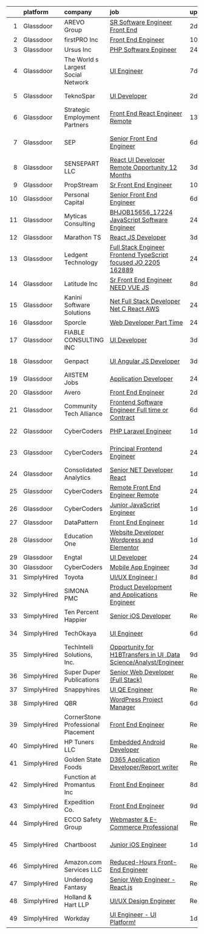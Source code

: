 

|    | platform    | company                            | job                                                                                                                                                                                                                                                                                                                                                                                                                                                                                                                                                                                                                                                                                                                                                                                                                                                                                                                                                                                                                                                                                                                                                                                                                                                                                                                                                                                            | update_time   | location                 |
|---:|:------------|:-----------------------------------|:-----------------------------------------------------------------------------------------------------------------------------------------------------------------------------------------------------------------------------------------------------------------------------------------------------------------------------------------------------------------------------------------------------------------------------------------------------------------------------------------------------------------------------------------------------------------------------------------------------------------------------------------------------------------------------------------------------------------------------------------------------------------------------------------------------------------------------------------------------------------------------------------------------------------------------------------------------------------------------------------------------------------------------------------------------------------------------------------------------------------------------------------------------------------------------------------------------------------------------------------------------------------------------------------------------------------------------------------------------------------------------------------------|:--------------|:-------------------------|
|  1 | Glassdoor   | AREVO Group                        | [SR Software Engineer Front End](https://www.glassdoor.com/partner/jobListing.htm?pos=107&ao=1110586&s=58&guid=00000181044ea2c6850e77ea8b591fd6&src=GD_JOB_AD&t=SR&vt=w&ea=1&cs=1_9d063288&cb=1653634671914&jobListingId=1007889803409&cpc=3DB599BF2F4828F0&jrtk=3-0-1g424t8thmfra801-1g424t8tvkui4800-1d33d14aaf6d6b1a--6NYlbfkN0BCLW45RZuRc772PykXY_iXs7CHdsEvuP3whbuRYvlLzUPBgski3_CRPHCklom68OtsJZIPykr_SuQs_ya8TRfLkPCOwDKJhM2JUHlESndPx6xclV4GbySyfPmUPOdf_9rfCzhdXqkiJ9RsPROkzdJW9eXOpy8e3NtcDWt8DfvF2A33IonTwwpHQnPizq3829A0_GmWHBUcEM9dqhWaUcGMWjhUYNJi9QgqbJpGzQpm6054piN4LFjpaje1ID6AufmQ79c6UNXVTcRkpd3xoc_eV7G1nZtXAtMYQWA0EcnOQcc6twuVcgZbNKNqY8phzFDxghvEXb-HdsfqX7M3WImByFmkBQ5U1xgepzyxLLkHGhZR0cPtY5XX3hFVlTUMmOa5W03eqyF7Reo3uIjHLQC1iJHGY_pu0FMES6v6RtveA50lwVXM0UYX5_wlEBlh-jeTy5xcRspuNUTYbFNAJg_4dXgbvE1tBzPuNJCIs065A3hsnQQBsQ5gS14EOGxw9FXmmnQWZ9j33Q%3D%3D)                                                                                                                                                                                                                                                                                                                                                                                                                                                                                                          | 2d            | Remote                   |
|  2 | Glassdoor   | firstPRO Inc                       | [Front End Engineer](https://www.glassdoor.com/partner/jobListing.htm?pos=120&ao=1110586&s=58&guid=00000181044ea2c6850e77ea8b591fd6&src=GD_JOB_AD&t=SR&vt=w&ea=1&cs=1_d26bf5c2&cb=1653634671916&jobListingId=1007867061618&cpc=8795CF9063CD573D&jrtk=3-0-1g424t8thmfra801-1g424t8tvkui4800-77156786e0122ec9--6NYlbfkN0CUiNPx3JJMftrniD84mdXKaxJ3iSjJgJAqzFniN-7X5qfIIbgtbL2t4OMTou7BWJf2MwlHYal03SC4aIDAvpsh-ck1CmW9zciRNcrpHQYa7z9u1OcfrTcuahYK-joZLokKs4VNcLv_k4AoW3cYfjRpWpy8zS7dRdEGPmkw1UTSb-MpuD8VGsvqWCm5oZhjbgthKr-PlhVTQqBjw7mfhDU1ZFzSWsQkJA-pC1QNKOAEJuNQZp1D6t_9Lw1kBAIAN_ajnjvRhIvjk4ykPd9-lBP-2N6ev7jHxyG45OsH4YyiFnqx0sNipEWovVbUZ7zIPtf6dZs8adDHEoTP_Y_EehMrcWC-fjj1cQJ1A4vrIqAYp5TE3n1egqA8niTXzMjY3lmbJRJZHVcTS_1fhk8TLhGEva8S4-42_IsOOvVrCxcZ2cJVuAe3PYmwrTT3ruqG9QwPkxSTDAgNF1AIbkW3YlQmrxQyalhQ982e99CXy3iowRiJHyGoogvHOuGjwG1pAtA%3D)                                                                                                                                                                                                                                                                                                                                                                                                                                                                                                                                    | 10d           | Remote                   |
|  3 | Glassdoor   | Ursus  Inc                         | [PHP Software Engineer](https://www.glassdoor.com/partner/jobListing.htm?pos=112&ao=1110586&s=58&guid=00000181044ea2c6850e77ea8b591fd6&src=GD_JOB_AD&t=SR&vt=w&ea=1&cs=1_9ebc68ff&cb=1653634671915&jobListingId=1007896308248&cpc=1160948BCBA38B5B&jrtk=3-0-1g424t8thmfra801-1g424t8tvkui4800-cc4bdbb3e94d3f31--6NYlbfkN0CT8vBT9H5mqECx2dfLV_FONLPDKpIRssxVwtj05Tmm4rA5I0VNOPdM1oYsK66ov5qrsCpWsJGjRYLzguvYFXV0GMTWCDvTLOnf2Msjl00vp9ONVjyKdAZRZ89FBAcm7-pfUmWmF1KotxXTyc-s0cYeB28gE1dUlVcpZ3X_TB1RIv_vW7_LI-_a-8TiVX9jnFwlKRDSR1horADD4WhtNutE9b9PR8ou-eryXwwmpF-EE_8CZMPl7ty2auJGhqL4H_tB5sW0W9EyiMWz9OzLGungtO80ifPxHNexLq591FMlde9bmtQBhDoTcGXGQg6A_0P_SRgSm8EaeA76ct4ceLg0QjfRMZMSuT_Yv64DWOCUwSKyow95ai9YpYeDxrjpIoavtrRKqtN9rKmdFbMs3V3OsZEEgn7HNlCAMhk1Y3mVqJL4ap4dnqdbeWM9QlxIoqCdF5c9YYkHE7-wp-e-AHIUAUFYBZLcPC4tGVIIbg8f1x2vX0tVHeY_Ats3BeqbQn6Jm5JHsLc2iC4NYc_jKAeoBqDD8jPAP5q0u52XPEdstCTz_pV0uOqWEK9yIZI4MKN5QjwCXEBQ4RhOsmYGaZrTebSADObfQlNn4xc8jYEwly0gAdE56NXvpfUefehAdlNP5FoDqF6TiVyIGleHAyuNDjGKZawN-U75ZuUdZIb9ENLNeSfljqA3NR7rfqQiUPWjlDArwWpWy-Fb1EjxiCsZQKuTqCWugDKaVzh-5D4dRjXhG57RzK5Z5LacThkBgRTpV3rvM2Nh1lB5-1SSL-IcT25TuaqloumL8XaD9Tu2L8iOFFN3A5ItR1uIJOXKWwvbaNCjeYMUKvzRXwe058icrkGO6nAXa2sQft1zGJY6tZN5ETLLkBx0bB8bbSwx1NT7iebTQVCBVmYQPfnuayQ81cPw1_h507tfn1KqlFCWPAIEiT5BCRkJ3hvCHnxK3OS0RWsjUoyGzTe3lYeY0aSYC_LOEoFklnReCql-SFyKWWpIHSAUeTVi2fSXyg8W1Sc%3D) | 24h           | Seattle, WA              |
|  4 | Glassdoor   | The World s Largest Social Network | [UI Engineer](https://www.glassdoor.com/partner/jobListing.htm?pos=121&ao=1110586&s=58&guid=00000181044ea2c6850e77ea8b591fd6&src=GD_JOB_AD&t=SR&vt=w&ea=1&cs=1_4cf9a31f&cb=1653634671916&jobListingId=1007878120617&cpc=AC285F3A3ECA6BB0&jrtk=3-0-1g424t8thmfra801-1g424t8tvkui4800-fa867e1279c29214--6NYlbfkN0DSgjPPcnEdvoK3uuxfISLALE6pB1FR7YSHOr_tSg5_QGIhoz_2VqUepdcKLBLI_zTOJK91ssvwOYxVdesy09EthNCApiaBz9s7WhY63LMbWTYY1LWzdYExleQIi67THxPAb4zS4vX2HaaaUMFYy2Jm5braMYiEpD4R9PXbEzfdHEyHLjPL-EuqUcSGFifTFIxE1td35siZt_4QTxHJWRrXB3ZSfX-R2TCbnxz2oc6Lifj3-08AOzxsPVMdvrLeZcjzluWuY7NxSyvKC15zwQfdR66x_ZNQtOg-o1h-8s1x9lAsoY-dMGNKkJMyduu4A3UTVAjA2Dg4BMc7eqjs4CjfRQkUZxYquOhDg3eX6orEnkAFNhQDwVXiyDbKtRwL0VjQ79toVRvPWiLreJhb70_IIPZabTE8iiuDDxkz0fEoJz7wAJlH5jDxw8rMm_qYfon1F_XYL72BmfxaOtBvaBRt_YbyVjAmBlU3OBpyrhHUrip9Nkdi0yrywVAqRsEGME03bhkFxvLgiEqMKd9vtE47haUxuqZH7TPyKb-1S2JwDp6HOI97Ny3Yr8SNJIkyV3pnCn9ap6OwAA%3D%3D)                                                                                                                                                                                                                                                                                                                                                                                                                                                             | 7d            | Redmond, WA              |
|  5 | Glassdoor   | TeknoSpar                          | [UI Developer](https://www.glassdoor.com/partner/jobListing.htm?pos=128&ao=1136043&s=58&guid=00000181044ea2c6850e77ea8b591fd6&src=GD_JOB_AD&t=SR&vt=w&ea=1&cs=1_517ce275&cb=1653634671917&jobListingId=1007889172618&jrtk=3-0-1g424t8thmfra801-1g424t8tvkui4800-51b964bf5094472f-)                                                                                                                                                                                                                                                                                                                                                                                                                                                                                                                                                                                                                                                                                                                                                                                                                                                                                                                                                                                                                                                                                                             | 2d            | New York, NY             |
|  6 | Glassdoor   | Strategic Employment Partners      | [Front End React Engineer  Remote ](https://www.glassdoor.com/partner/jobListing.htm?pos=116&ao=1110586&s=58&guid=00000181044ea2c6850e77ea8b591fd6&src=GD_JOB_AD&t=SR&vt=w&ea=1&cs=1_8c4ac6ea&cb=1653634671915&jobListingId=1007861334616&cpc=82B3195DA92CAF92&jrtk=3-0-1g424t8thmfra801-1g424t8tvkui4800-891b062ba8ab788c--6NYlbfkN0AKWvSE4sqLrvmChH3oy7SyLhGz62xmrQXLRHvtrs5R_V_scvcCkW0rvPwzkXppVs--LjUgXDSZIBcnCpX2Sh2BSe6azk0c156ve8-xpwtsdyLVn43Gir3PWyCZSEZmRh7WK13L6X68hZBwvEQj1Nf_vKGchvi21sAVYRFw16HqR6V3JPfVpYDvkd_oP0k64dNnUv1H4Vcbx2sm4E6d_rCho_xaTRUEgp4S2_zlSH-jl1yXcHC_JpbM5SefjzC6C6B_MNvWALlB-Eei01y756nybdGJvbo6iAASn23XRj-Ijq15ZfyXYUiuKFopbMERcfQugE7oRJKSL2jMSCRPi0s75SmFMLl_UkkNmqLN7sgTccICZsEWzU4MVGsyNNyo_gvDOMNwbq3Ny82ierYHhnXXOESgHNaInGhAmj2wytQa27v6v9MK8qRLSPSrewB8j51JTff2AHw9EU3Mc47eDUgCQGslIE0EyAC6pnmpvCWFbbZD9qakFjJQO-Vv7a90FKQlzKYMBC0_XQ%3D%3D)                                                                                                                                                                                                                                                                                                                                                                                                                                                                                                       | 13d           | Remote                   |
|  7 | Glassdoor   | SEP                                | [Senior Front End Engineer](https://www.glassdoor.com/partner/jobListing.htm?pos=118&ao=1110586&s=58&guid=00000181044ea2c6850e77ea8b591fd6&src=GD_JOB_AD&t=SR&vt=w&ea=1&cs=1_b9879805&cb=1653634671916&jobListingId=1007879863316&cpc=7F6F94E2229B3AB5&jrtk=3-0-1g424t8thmfra801-1g424t8tvkui4800-18b68ab9d03bcbb1--6NYlbfkN0CYdUR25pPwOiGGhi3syZ5VW7zrvIJw29UE7PRsQuO5Im50PmeHz63f3HvmioKcUPkHDrqeM5xRs7t6z09ZHL9pCGCraMaEgZjKHXZV--eiKc3BVsnn1nJcpIK6oNPte58hsbc4ySVlyZ-YfIi2ll-l8oHFdiYhBF7YQ05XeB6Bg4ZaCIJnXxYd_GEvTu5631CfsF4RhXdIUcOPFKXoGWg7AoizhfKQ7CT3yRrpJql7wUf-VPdAuqGYacD4-EjqQtnYZmFpMPQqeYgpYnY9E2aL9E29q32gsMnlV49uoroWvqnDjlvFZgLNWdwroLENIpe_qa9O8ErDtwc2dOCL-cIZ019kWGiK7n-qec6PAonQkgPILqQMnS7oMA47WLJuNfguXxQS5LgQ_TQDNyNNZy1vrx35IkpUDf-brVw-Iwxk_Q_nO0JFC7zZdXzKtpneDiPXIyHSR9KgP_cWg-XiQFi-MiZUu3RFYNwU7dE3jvQnSyadHNOd6ZkATfxJ6RdJj_DhKxtYSlvt2g%3D%3D)                                                                                                                                                                                                                                                                                                                                                                                                                                                                                                               | 6d            | San Francisco, CA        |
|  8 | Glassdoor   | SENSEPART LLC                      | [React UI Developer   Remote Opportunity   12  Months](https://www.glassdoor.com/partner/jobListing.htm?pos=129&ao=1136043&s=58&guid=00000181044ea2c6850e77ea8b591fd6&src=GD_JOB_AD&t=SR&vt=w&ea=1&cs=1_a2d7d0ca&cb=1653634671917&jobListingId=1007885369787&jrtk=3-0-1g424t8thmfra801-1g424t8tvkui4800-487bf22ac2bf334d-)                                                                                                                                                                                                                                                                                                                                                                                                                                                                                                                                                                                                                                                                                                                                                                                                                                                                                                                                                                                                                                                                     | 3d            | Remote                   |
|  9 | Glassdoor   | PropStream                         | [Sr  Front End Engineer](https://www.glassdoor.com/partner/jobListing.htm?pos=103&ao=1110586&s=58&guid=00000181044ea2c6850e77ea8b591fd6&src=GD_JOB_AD&t=SR&vt=w&ea=1&cs=1_7a35b5db&cb=1653634671913&jobListingId=1007867480622&cpc=4B4B39186BDA197B&jrtk=3-0-1g424t8thmfra801-1g424t8tvkui4800-5339599483b23db7--6NYlbfkN0DWgnC9JKfKHvlQRs192DqNL6KhvzZO8WOHwHTIWvlOI4IAZy6oSojKIFtrb0GAoxUHDJghjenyAuByT4aFiL40JAnEIADptaiV__B61I4UInepQoUsO18Y3KtHyZVSZvIRcek0LPTsFyqDOoPW19oOIN7mVtGriqmqhQRBApjmOVS7u2w4XWpgejVJFPvGwWirCG8b8IVxzMC2WMvG4NQQKfG1jE-E42ZUa98XprrE5hV6M3JVNUFKsVoer3TuRt4GK9pxpSqbu4uysAgiFANDNNDifjXHiPvQhBeQsXssxxu3OLO6mDOIBtS7T2ACeXC968e7QSZUJepuqgEa3UD1HgJORp1PCS_4zyLp3ZR8dHcIeEPpsbHOcj8kq0wpiQcKhTNXm3lowBTWZJS7GBG9OdOuRykAPtagV9K205LNsSQzBcJIEBxI77INauXm85w9pDdywrb7vIyodDkGIJQ6txrQqKNaQLqMyF4YJkMeyvTlr3Kg722iYvM18C3XVFKiyp-O0GVzRw%3D%3D)                                                                                                                                                                                                                                                                                                                                                                                                                                                                                                                  | 10d           | Remote                   |
| 10 | Glassdoor   | Personal Capital                   | [Senior Front End Engineer](https://www.glassdoor.com/partner/jobListing.htm?pos=102&ao=1110586&s=58&guid=00000181044ea2c6850e77ea8b591fd6&src=GD_JOB_AD&t=SR&vt=w&cs=1_27120775&cb=1653634671913&jobListingId=1007880139650&cpc=8CDBB1EC89CF7160&jrtk=3-0-1g424t8thmfra801-1g424t8tvkui4800-96e55e8eca363520--6NYlbfkN0B1llrkH_lU3y1ppSBuoMiW5yORj7XDotYA-9_EnFIG3vpobTw9KsOKLLBfc8uQDUEyYZyqsHrVhnVMzV_wub7WEOT4ZBoaQHLHhHyhPHDXVyfhDic6ci4vAuWOBX9U1Ovj80TDXTkBB2igiUckX5ilBAPqG6Uhl6e1drUDGovzN6pIBgZKkusaB32wuyRldJ3iIZ4mlJ3T52cHKchZm8FhbSza3BY498Y8Rk3Arxmrs_nPU3PrYSKQRp2_u_5vPjJaDcOvlJz_5DJMa8COyMqe1fU1zOde-CF56A1BVs_wHu-Ec4V-KujTXi3NlsLk__-thN6adobWLrzKucjDc0eL9t7GwpFCojtgoUrndVO0yhJG9EaTzDNCKLWvuyAeRcvBS7wCVP50iT5Eehqw5W1igoNm9nLVIXQY-IJSeCxPXyD13tS0RxC8iEkDTjTGuCGoIus2fadcOy-7d1B0D9zhO6IwL9YPXvcPo9sl_1UKdKKXvicPg4g9ZdZ2yl4xaz8eDK1-lEt6aZ4HEC3OsE9ISqaidW0hZd7r9moYInlv0xmN9v9Bupo616ZFnc81xd3ei2qJMXqqx_yT-sVnTTko)                                                                                                                                                                                                                                                                                                                                                                                                                                                | 6d            | Remote                   |
| 11 | Glassdoor   | Myticas Consulting                 | [BHJOB15656_17224   JavaScript Software Engineer](https://www.glassdoor.com/partner/jobListing.htm?pos=126&ao=1136043&s=58&guid=00000181044ea2c6850e77ea8b591fd6&src=GD_JOB_AD&t=SR&vt=w&cs=1_14fa076b&cb=1653634671917&jobListingId=1007896832395&jrtk=3-0-1g424t8thmfra801-1g424t8tvkui4800-e0251b31456001f8-)                                                                                                                                                                                                                                                                                                                                                                                                                                                                                                                                                                                                                                                                                                                                                                                                                                                                                                                                                                                                                                                                               | 24h           | Remote                   |
| 12 | Glassdoor   | Marathon TS                        | [React JS Developer](https://www.glassdoor.com/partner/jobListing.htm?pos=110&ao=1110586&s=58&guid=00000181044ea2c6850e77ea8b591fd6&src=GD_JOB_AD&t=SR&vt=w&ea=1&cs=1_e41974ac&cb=1653634671914&jobListingId=1007886399720&cpc=654405A9B1E0A9F5&jrtk=3-0-1g424t8thmfra801-1g424t8tvkui4800-f7ba3796b35679ae--6NYlbfkN0A4UUNt9VYpaaNQSy3eQpfcSg3FTgPLepfgxbbRUZJ-ZZceQfEIl5C5uJI4tfIA9beanGw8f7EJRF2ShWvsA3khLrMGX63LIAFmOpuOs8uWGWT8ZzCEbT0yYK_MCBY1DRC2wvhsjq6rXg2OsM4B78HS_xDgNpTj_CnB05yKzMK22RRpqERFvRncN-Qj5kM6PBLSbI-ftgsgekXiFJvPd9-utkr3vXqpcLPbLy-CcQ7sIoZlTpYnjlYmxv12g2Vg-orf6nm9zQryjIkrRehtaAdSYSGMkLKEmSF_tKoyc1MyWHuZjvVBVPnP34QYnYrChzTdbZKTUPKkxYTDMBIbe-2Cio3gY5mBZc9D09MgQ_MDkjDGuVI1yd_kprmZH6IYPM0PZdo0J9b0j0mvMXz1ekcV8ytLSBmIKK7mBC9A9hU33PL_qXlyXTz-6ADnQaCMho2AgAlhBt-yIvtLqiU1SZrSOh7KeE_UE89JRl1XsDnE--YOwK8tRkcRQ5dTYozuDeo%3D)                                                                                                                                                                                                                                                                                                                                                                                                                                                                                                                                    | 3d            | Remote                   |
| 13 | Glassdoor   | Ledgent Technology                 | [Full Stack Engineer  Frontend TypeScript focused   JO 2205 162889 ](https://www.glassdoor.com/partner/jobListing.htm?pos=119&ao=1110586&s=58&guid=00000181044ea2c6850e77ea8b591fd6&src=GD_JOB_AD&t=SR&vt=w&ea=1&cs=1_d899139f&cb=1653634671916&jobListingId=1007896019402&cpc=0C139D4CAD5A6DB2&jrtk=3-0-1g424t8thmfra801-1g424t8tvkui4800-0094c492417deb93--6NYlbfkN0BhfrGGbcblirJ0_oD-V1jJ9SBvie1turFDKTAe6KCgNxcglQf_GDNs19Mxti6n_SomZBeVtJLAEyB-LXZLMRP-gruAUIwUdkPDU_9rSi1DZjgkrp4fVR2uFb_h6dHEwpuGP8p1TyvVAzfUG-2L5cPLVoqCJx7VsvOFmqDODnaKz-hCEU6Kw0RTEv6RKe2TbeYKRAZzz4xPHcsW7FqYLZgFnY3loDdJGQ2q23YC2NiFY0_-U5utohGIzi3-oNA9YZOvKc4iS_sw2uQN0TvHpkrGIhycbA71NRy1byg0lbO1B-vj1jAzKpfopf_WrARzll0ZYhBOJKUIxZIIhY7IS-8y88iEcLc9uGYWhq1I0BLBz0_87difAfpB2_m7O0lP0wuW7snqdSCr7ckinNqKbm1T8fVnjSHR3iCahzjFg_2SaQ89pX9bbaf_RZ9joGkx_jLM5UlrbuWT8xNP05hr-SkBpwAlUdWIqAJnyy8b8n6lq0qJ-18iSppD1cXfI-pt9X7w1FWDxs581LdKN9HF0EaAjibK7mEcO32oeMPv-UCJdNzr5pmLQDg4dVX0qham0vfIut9hwfU8ICZXXiwKq0EwJbOIcpSuWCmx-BKj-RXHkpu4-ovmyz6SQmkgH2ipzUuSxU42GhttDUb4ne9lzy9ayBiWYdCr5UzktYI6-uP38Cl_fKC3FyUDxO1reK8_8cI%3D)                                                                                                                                                                                                                                                                                    | 24h           | Irvine, CA               |
| 14 | Glassdoor   | Latitude  Inc                      | [Sr  Front End Engineer  NEED VUE JS ](https://www.glassdoor.com/partner/jobListing.htm?pos=125&ao=1110586&s=58&guid=00000181044ea2c6850e77ea8b591fd6&src=GD_JOB_AD&t=SR&vt=w&ea=1&cs=1_244012d6&cb=1653634671917&jobListingId=1007872688053&cpc=3BA4CE39D5B5DEF5&jrtk=3-0-1g424t8thmfra801-1g424t8tvkui4800-9799c4b4e3917fa5--6NYlbfkN0DHl9MnwPpq1bbpPHgKt1JoxxtgUYxcPgpGa7590zZ_bSO6C83MMtUscRZ8bkrEfXucBya5-Hnxo5GtmhcCtg9_XZhD6hEx5RZ7ggAW9AbmiSUksrSCwwLPW3rWckllvhu0a7eQf5xgJq3XYGH6luk119HTtGRk5dB6om3nYI-gzK-dR6xyyxxJKQWfzI2tkpFk74jjxMPB9uhl1ZdDxnzD2MFZhxZhAt4awbOZDa4bgBJpiWy08k--EVmd7XMoTyYqoa3tUDH2WT47IzdXmSLn_jif4RshdfOrWw3lZB1aTe5_Mc29pXYJwGvYcieVHAuhuyt8tsKgLt_yj1BXfJo7Q8vxIsRnCzBXG9_vmx9bbcXW4BxBwFbKD1dnYDSF2Z213kIsEKKMf8a4dQPdZ9w-CFIq25oqqbQ_QEsFJFmPAqmEtvYhklSSkZu1IG-LNPRFYhcJ1N3j1X2VwU10HhWV6IMhew9OxJpbpVQSb5CvnTrZivbetfJt5_pVgT1N_abua7QfEPFU0TXOeCcoixfq)                                                                                                                                                                                                                                                                                                                                                                                                                                                                                                | 8d            | Remote                   |
| 15 | Glassdoor   | Kanini Software Solutions          | [ Net Full Stack Developer   Net  C   React  AWS ](https://www.glassdoor.com/partner/jobListing.htm?pos=105&ao=1110586&s=58&guid=00000181044ea2c6850e77ea8b591fd6&src=GD_JOB_AD&t=SR&vt=w&ea=1&cs=1_368d32bd&cb=1653634671914&jobListingId=1007895507060&cpc=334ABAF5D42DC775&jrtk=3-0-1g424t8thmfra801-1g424t8tvkui4800-1fb3222ded2fa7d3--6NYlbfkN0COpdIKQqSGdXJbne1jxdB1qoPCfRvVCUtLKvRmqxw5GVFJjJOQdRFrrMYSHz-KhGnImlRPwXB2Bq7QuvOIpiKZEHksIHLswYg7OBmP_yIe5ifwG76W7O8qpgeyPgAg6UydCp9bnTQJi9bA5XU1_PHFxD2naQLk99Uua0_K8Gwh0zHZ-ANgJgah25K9jxB-fLbYLmFJAw89KhNwE-RmUI3wyNWILCAFKSEc3EUfsBVMXruisq3Fr-WGnAQxaIX1JA1hZlALCBkoUSYT4ya_u6YRoAhikmL3r-uakJIzwNi3Dde6qjIuomK-hbq2BwVx2pfC9cd9b5NdrtHPWCTA3jV6B9cHzSIFrrKkUbhI3YWoD3rwh4CuonDr48FSuZyzRBcEUGBdbsMkAErDo_uLco88X9RhcMuGkheVAReDaD4_COYQtWCpzod5eqapLl39GWE6DnR-I6JvuG2J1bLmVDDmxUzuVNPb6AO3-Au0LLhNYRoE4behxv3hY8ZwboF0buc%3D)                                                                                                                                                                                                                                                                                                                                                                                                                                                                                                      | 24h           | Remote                   |
| 16 | Glassdoor   | Sporcle                            | [Web Developer  Part Time ](https://www.glassdoor.com/partner/jobListing.htm?pos=101&ao=1110586&s=58&guid=00000181044ea2c6850e77ea8b591fd6&src=GD_JOB_AD&t=SR&vt=w&cs=1_ccdb06c0&cb=1653634671912&jobListingId=1007894908986&cpc=5C70DC7FEE0D01B1&jrtk=3-0-1g424t8thmfra801-1g424t8tvkui4800-7d6c56df71787ecb--6NYlbfkN0AkIsmbQ4zb_F1nAAZDdXuVYzIOBBh4KEGXaZNFwMAQpMmR463QQSR_bVUJQPj8M8S8K77V34PqxJQoIQvlY2CavS6lUkrs8ljCL1IaQmR7D8r5GOURx4CduMNTsSrfGhd75NPTEqXVtF51FuEwnVVXvs61vLjv2R_Cg_IleSXRsDtqEDx1TKiiJkndGP_48WQWVSrCHWbbbfm6DJwTk2Ct6X9AXT5Dkz_eX6wS2rKyO0cVVAeSY4Wpq_j9BH-3Pxx_mORpVzXQwl35nJzG81A37HGd7JJlq9a3vNl6Jg8Hx4F-Dgtu0s0Or6KMeoRJ3y2U6D6NJmtLG8rOck_oZ9X4Op5Bc-QMW1ON-gKtIXyBTUVpq_BVF7764WPxrYdSR7P0rejWoUESHinwLzFH8RAAyYxe2VhNuwY2DoB502j71G2PXm_Z3IkAIOtpea2NLK-gLgosai7Coc6eEtzyhPu01x-Ahk-m8J1kM1_tCtU7qxGT5TNRr2uWOjCVlh3OOYk%3D)                                                                                                                                                                                                                                                                                                                                                                                                                                                                                                                                  | 24h           | Remote                   |
| 17 | Glassdoor   | FIABLE CONSULTING INC              | [UI Developer](https://www.glassdoor.com/partner/jobListing.htm?pos=106&ao=1110586&s=58&guid=00000181044ea2c6850e77ea8b591fd6&src=GD_JOB_AD&t=SR&vt=w&ea=1&cs=1_926a3442&cb=1653634671914&jobListingId=1007885652412&cpc=6A22310A23505C64&jrtk=3-0-1g424t8thmfra801-1g424t8tvkui4800-6a9985120e1b0dbc--6NYlbfkN0AeInWcOUWDcl_aA2lKI1PmacPWUmX_UIVSK_eu38n_MljfAO3qlbHLMLBK-cK-8cqQGJJYanMY8Cex-0erqEvPagH2leYE_QYpX7pETmDJu9BaoaeQQZkUKafLpm2Hyq_qJNssVYCyQ4ZBC1VymfacAlZcf1-Bn1mMIlObSBzQf27A9QdB5qFb2D3kFLqQs2A4YclR78qRZ9qS1bot9V9tVIyQiSLq0K3zDrzJOkOPcoxQYhsGFQU0bu2aYaU5zjkzMsX60mEWAf5yICU-zLGSk2G7yAwjiuSRfkTHH8EPKgMOaaXnLA8A1dWgv9QOPvyQo6Wy-cpkMJS77VZm93IqSLfFe2Ty1WJ3IaUGH52IgYqwGbyk3tqpQgBn2zdi5WqnPv2-hLcJkUr6zPaXdxWNuSeHYFTMAMFKGcv_IGqzYIwn-CR15osiLQTMS34dBjES9k3H8eL0CZjUN6zVRxGxDxsn7qyfdqKuKPemmcIRRhU20FXNAgzXc4HQ9pmx9xPdAUOKqllGTw%3D%3D)                                                                                                                                                                                                                                                                                                                                                                                                                                                                                                                            | 3d            | Chicago, IL              |
| 18 | Glassdoor   | Genpact                            | [UI  Angular JS Developer](https://www.glassdoor.com/partner/jobListing.htm?pos=104&ao=1110586&s=58&guid=00000181044ea2c6850e77ea8b591fd6&src=GD_JOB_AD&t=SR&vt=w&ea=1&cs=1_0c97f5b0&cb=1653634671913&jobListingId=1007886379350&cpc=FD1C1DA32C38CFA7&jrtk=3-0-1g424t8thmfra801-1g424t8tvkui4800-87096c6ae886eadc--6NYlbfkN0DaJtr4oGHmmHzyu6tv3H66f-JEres8CRY456IlKwHT4pJ-OX39KHuYqa8Q8GbUa3WexvsqXDzhdhZWBpf65Vt-geOxJGWrFEAIK44p4jULbEBWRSLs-o4AlLLGziMMZDYzY9YUEy_zygjS2iyg6kiDtAE0Qa8mTCO5-cBR2mMAbtqTg_iJGvViagR8ipgnrePU_4Kw66YT6W-T596hmsKxkUpzFAcIXNl1hlQuaxSROyLe7KB-OqgWEokzBUcDYmSyPjnoYIkS_HD1FiTg6GTQS8KRJqa4E7ib3KTc3e30xoX0VMVln-fyRbBBY4RQFp9PyoOFDhewMRo-NE2CidHEnWw_K1_7h8_GQVopRAQXoBys26qlF-F9qDnTAvheDGXW6F_b4FoCWHi6qazEUQJzOf0uhiQKuHzpDPL2FcP-i0q6_nFmaYmyEGfkewhx2Ft_AR0PIqtLgc29uVDppb_RcOcwhi5xwhonhg1RXwwCZVsCcgP4OnTsGQKIFvFQygrHRZxouW20jg%3D%3D)                                                                                                                                                                                                                                                                                                                                                                                                                                                                                                                | 3d            | New York, NY             |
| 19 | Glassdoor   | AllSTEM   Jobs                     | [Application Developer](https://www.glassdoor.com/partner/jobListing.htm?pos=113&ao=1110586&s=58&guid=00000181044ea2c6850e77ea8b591fd6&src=GD_JOB_AD&t=SR&vt=w&ea=1&cs=1_f28bdbf5&cb=1653634671915&jobListingId=1007895450680&cpc=76BDADE3D6D9A820&jrtk=3-0-1g424t8thmfra801-1g424t8tvkui4800-0e3dfcd4a20f644e--6NYlbfkN0AiZrMnqxUjvkrH1BfCsd59OntStyTxBw0I9DVEtrwMU61vvHjWWkRmik1MFfhlyZWtt-fKvyH-XNt68eQqHGKm0G19zUTw_k53pqLBHDRBNNaWnu9cSvuQYrlVfTvUwvD8AJZxOvJBsoVfXbgubf3PbwwF_eqR77PewdSs9ut0VAUpTqmiIIuDwJDo0Dx84kF1a-AAzf9kyJzceVW88WOyoo40UmBPFXK6fC5YILxYG8pOsGUMk__2NyHpkezRP_QwKgAl5bRM7t5BSeozQLTimX6qisiuHdVCFvLgqC_CwxjFltjjgQHmpuKOquOGssGhCHbYRreGYixRoZtLISENF0NfjzYuvRaIuW3S_iv68Z4rqEN5INozHrCEEsgMC-9Mzkx-lppL-M4m1cDsW0qAHi3uVEu9hzRVclrx-BHrQt9jHNF7F0AUdztvOTIvTBoNITirlGFqxJTTZJ33plZaQMBPk8V8CYMZtA2nFAB_TTQrP9g-adjoCc3e6SlpigBj_AWjg7RvZg%3D%3D)                                                                                                                                                                                                                                                                                                                                                                                                                                                                                                                   | 24h           | Remote                   |
| 20 | Glassdoor   | Avero                              | [Front End Engineer](https://www.glassdoor.com/partner/jobListing.htm?pos=108&ao=1110586&s=58&guid=00000181044ea2c6850e77ea8b591fd6&src=GD_JOB_AD&t=SR&vt=w&ea=1&cs=1_d396b15c&cb=1653634671914&jobListingId=1007889206427&cpc=C4A69CCDBB3B9599&jrtk=3-0-1g424t8thmfra801-1g424t8tvkui4800-4191c9525df1b341--6NYlbfkN0AA9chliNx5rWKKbiIv082fEm27pTRfVI6fXGU9QTVHsN3ALj3C8fadenqNp5BGkG9TDOdusQsVgW5FS1WaE0B9uhIRoAV7PIaGWyp2MR-oeiXIaiInV5V3EYJZiXV58rSlprSgflrl2uoGUIl4dnKugLoACecWXvC5-a1KTmzPlLL0NzKvnIcMTsusbuE5wY6o_XS-pbpwBZfOGPxZDn6PZp47Lxf8rvgPOY4jW1RBj4-iivoI2reiGNLHTGr7-GNWpEK2OzUpS9RY20LsqYxCTLF2HU3UKOt54tY27ANIT0pENkvkXmIGx4_6ZKg15h4GCvrlzfnLoQx3VLmkGz8cHizTF-dWsqRDTPq-Av7KEbAh46qJFlVWzYf0pRorLuE1TrfRQ8KdfhY4nlCYBJMtw1zmiP812Cu-HDRHIWWCR5UwZIESlr9F5RMk_eq5hImbvhiIFe4EXEQqjmbcv2rUTsRe7_KVYxVYbd33Z6MyjhXcAvZV1RhaEkyB4gWRYC0%3D)                                                                                                                                                                                                                                                                                                                                                                                                                                                                                                                                    | 2d            | Remote                   |
| 21 | Glassdoor   | Community Tech Alliance            | [Frontend Software Engineer  Full time or Contract ](https://www.glassdoor.com/partner/jobListing.htm?pos=130&ao=1136043&s=58&guid=00000181044ea2c6850e77ea8b591fd6&src=GD_JOB_AD&t=SR&vt=w&cs=1_caef7a84&cb=1653634671917&jobListingId=1007879802686&jrtk=3-0-1g424t8thmfra801-1g424t8tvkui4800-36bb693e4e2aa61e-)                                                                                                                                                                                                                                                                                                                                                                                                                                                                                                                                                                                                                                                                                                                                                                                                                                                                                                                                                                                                                                                                            | 6d            | Remote                   |
| 22 | Glassdoor   | CyberCoders                        | [PHP Laravel Engineer](https://www.glassdoor.com/partner/jobListing.htm?pos=124&ao=1110586&s=58&guid=00000181044ea2c6850e77ea8b591fd6&src=GD_JOB_AD&t=SR&vt=w&ea=1&cs=1_d752b4b4&cb=1653634671917&jobListingId=1007893277365&cpc=F4EED0218A761C36&jrtk=3-0-1g424t8thmfra801-1g424t8tvkui4800-53a4a7258fbc9b72--6NYlbfkN0CpFJQzrgRR8WqXWK1qKKEqALWJw739KlKqr2H-MSI4eoBlI4EFrmor2FYZMP3muM0vXWWUvLFvKnpM6FlQMiU2MmYnZJBzuex5ZGiDQeTgsnMoOP2TTuWsupCbCnRH8Qe_9uOmX-P52vw9-wlyRSgb0hOdwm7cqLdBwj-pBeF4nw5LNlzA1kXS-dew-1dVNRe7moEmgCcgN8aADwZ6C5VtHlSiRZ7zuc2j65BQnAheRlmKtmq3_61lSnplWymv-LmPxSgzkNVlBWw6YPe4YPl067rAH_QNXqXAjAbv4pUANceWs_832BU1NDnutDv6s-YV_OUDGcc2W2ITHJoNq8kHPZi_bjt3z17GkvneFtsRndYrq87C-uK_LAPQlT9UFpki3ZrWDiBQl3zWIvFnjA4eXQdWAgiR7_2DSWY9xPqxpK3CP4brkI0JJyh1Ukzv9veV_k-GJGILp3F4xug9C2DWdnQBdfL7RCF1lGZFk1kHKU0_azB2MYSqwg974P6lnGMkoX5NZd_e4o6EKIHtTKfrFn10JzCKLpHm6AKc5_VT3m6Q9wCiAJ0cPjMdL6LyfbOKBwjt0AAM7Fd089Aj99i9egMbCkXiBJmcfzIbudpOji34UGQltp4hThrWWK_Jk3-pZNoPtfZ1B4Il83hislF_F84gDEKNF2yubVY0keb4fFy-UtC8RExuYCeCFZlD8O2MynjMX5uAzKK6JturhJZTMH-ax9oNkHVxZgewgCNfQC3gDjxHKNts_NGJEYyrqxfZXWWlysKcCWA-Mm66dFTJa3AJwRIF_hFFZfYQsZc8BjwaiRjzvE11riZXwm8xzIRrFBsM6KYb4GNEYZ7pMNpSgy7lVnvz5OF1EJYQjaBhAUZKU-aHbL8Bw9SCvqc6ynIJ3IF_jpMa0plqVv4wWQTSZjF3tci21oKzsAkDomOOPYyAc653tF3ASIkzPUTt-eK8Zx1-FY_QbO78dg88nfC3JFq77PFpGGM%3D)                                  | 1d            | New York, NY             |
| 23 | Glassdoor   | CyberCoders                        | [Principal Frontend Engineer](https://www.glassdoor.com/partner/jobListing.htm?pos=123&ao=1110586&s=58&guid=00000181044ea2c6850e77ea8b591fd6&src=GD_JOB_AD&t=SR&vt=w&ea=1&cs=1_c947e77c&cb=1653634671916&jobListingId=1007896025747&cpc=32EE424DE2B657EB&jrtk=3-0-1g424t8thmfra801-1g424t8tvkui4800-f8e5f995fb62f805--6NYlbfkN0CpFJQzrgRR8WqXWK1qKKEqALWJw739KlKqr2H-MSI4eoBlI4EFrmor2FYZMP3muM3RHP4iO-l3HJe5wo2_pTx0GfAYfSrsupXnBRJOWu7D0TXQnSV-Oo5A2d8egfNpJs7oPs7e3XEDwKTPHlxw7PP65uP8P6u9ATKIRRJ8Z0stO8Swztv1MFtflK3_1cfLRFjEWLCT2G6vqKVRfqh4B-yU4hsRDGdfpBB-AGXX5PKeopsYvQSeFHenbOT-fLkj3WfKzrCZA6lux8G_UYqMNSkmWkwSfJz1Nd-iwVawZuwaJJGf1uwodhwDOHwSHUTb77qFK5x8DFfs0L7tvKlmNtlZq31vBLBUiGzsql__tPsRBvin5_jo5ZdFk3-tW6WxWCjyxWfV9brb3KNaWdBhOkuzfqOt8D6FIwRpk_hob4oiRjRSMQWSWe5eI88CogtuXrzE4v4SwsLGs4fz1znzV1Ov4V8lxP-KvZ6ALKBQ6HXmPgjEvdRDUbvaomkyx00rmTTdFsi6toJi8ZIWPkIO9wAUEHLV_1eE7Bl4aVpu2r8h465XA6fPXaG7GWsthC2B2vo-_69gKCoWdPUXosAYS6gsxMvW4kZhpr3UTnDW-5YDCKxnobrZLwTiuxHG5IjoIUzo4syIi1udC_O8OjaHYAAra0Kgn2gBhCXF9HGk_lXnZqyXjjNCzcZZGi8jxR5iRiEqcqUQtau4UFt_rLWYWAZ9YCmyrDPSBFTOWS8AI7HKluP2WbqhFhOw35iYB7DtqcpKCwzs0QxAiOjyXJQKofXPyQB9PHOcOaxvRBAUagM4BVk02tWl2bHGwTXMiFtzYyO07JcTT9kWFafdpXx7o7skiFzfK3Y3zdFU0A9EFo-A5pfrZiD530NdawRIBkAp52tEcBagdEKFtz9HMD6v17bVTPpJzRiU0fTzTrnmH7SpNExniJxzPQauE1zmncc2d6lAYCDg9Wm0NgZCGgnvBals8yFY3qUM-TJNukIfPeTh1w%3D%3D)             | 24h           | San Francisco, CA        |
| 24 | Glassdoor   | Consolidated Analytics             | [Senior  NET Developer  React ](https://www.glassdoor.com/partner/jobListing.htm?pos=109&ao=1110586&s=58&guid=00000181044ea2c6850e77ea8b591fd6&src=GD_JOB_AD&t=SR&vt=w&ea=1&cs=1_fbebcc6c&cb=1653634671914&jobListingId=1007892418154&cpc=B076152010A3B66C&jrtk=3-0-1g424t8thmfra801-1g424t8tvkui4800-3eeace01378e90d0--6NYlbfkN0BqFrj8rus-ti9ngXyBVS9aLJSZb3x9Wb64CpoJoKdGnC0aH0beGfbjr_D0dgbOj1g3CIx5is0XiTreyBA6ku8FZ8Cm5brXgdrw31suBqaUpbkpKC1oTKAurN8AIxFl7Px96EVZbeO0U-wwNEzvemAZ1QNeoK1N2CujxopliwCNiDIntOuw7ioievWbQ9ZSN3KhKPXLzuvvEmh8e-k2e2-PIZ8jG1jUrEzeGgdBJ5FBI3oeSeoQMynwVmxnB-2Mt-PNhcYwOn8J2vDxI6rn02VgQvmoiIKm8JW8sfQUaOmEz67MW2pexutUiEe-LDpDQwlBrVdt58Tv_a13x9EWSYp0--zxMPTIT48JC0dAWzEKNRgBo4nyB88MHuYnya0LmTE6tqBbU_kWOd4mM1W5YIhIyTFDz0XubNN3NUQqZyQRX-zsrMwOLinBNlNHiXwrw2ZyKrzaapn8lEDKLMdCHqr1JWLI1KRMPbb57L--Jf5lReqtysL09QS3HDYgMX7s-QAywfswtD-8Kw%3D%3D)                                                                                                                                                                                                                                                                                                                                                                                                                                                                                                           | 1d            | Remote                   |
| 25 | Glassdoor   | CyberCoders                        | [Remote Front End Engineer   Remote](https://www.glassdoor.com/partner/jobListing.htm?pos=117&ao=1110586&s=58&guid=00000181044ea2c6850e77ea8b591fd6&src=GD_JOB_AD&t=SR&vt=w&ea=1&cs=1_a684feaf&cb=1653634671916&jobListingId=1007896024538&cpc=32EE424DE2B657EB&jrtk=3-0-1g424t8thmfra801-1g424t8tvkui4800-de7385c3c239b521--6NYlbfkN0CpFJQzrgRR8WqXWK1qKKEqALWJw739KlKqr2H-MSI4eoBlI4EFrmor2FYZMP3muM3RHP4iO-l3HC3D4cTzfHopIRjKvz7f8zVmYWOSvK7L0AT8GhCZv4sejKxCXjYcVPJGpB6Uw_cXaU-8pXqvnNgzdzMBIfnuAA1V0i3QtdzUhWdFrSati-dNPikvPHpWTVBKA6EN_5jToeHqEaK4d6X64vo9CTOs2S2bnvdz0tl9-V5SHaatF4lpOlfrXl_aHfKAEj1czkRF2ay1W9CRUZVZGmOxNOfKwGDzVFO5AIRcCwzRk7X5IRg0BLl7a79kxPzVirL8GGwyCzWzD32ZWm_ESzB76K1k6C29WxugAH6APXuRT6_FIQ7mDRi5Eg9JyF-CYnZLAAxRb-1mv0vImucXowYR64UX96b3i7fgkWVnLvQd5QMejRWv4YrCQbROmqNdzAztplZPXfYnyVuP6uajmDVVC5h9-Dz_yahzpulKUStnixEnHtyl2zyisgJZZCI19lUMclFJo_OT2Nrc1zCmsGO7BFzwzzCHCfIm66S2Q2pe9JWEsNj1fVRgGY0np0ZhDlwH3Cd1HHlHhh-E625K9oKaJKkfSKNS231PA4gaqqS-_tFZD-sE8SHC_q6Dun2hjiS1XtczDm4TNUDuIYlcjzVX3j5pwkFsHEd0D7PagpHv6HIVtclV1z4FtoVrzIRo9xb_Ti9_ezTalzL68GbMPLYI7PS4EeujNTH9RkmfWu5vqEFkVYCHXFesiH0vhG8jCeXx48AZ2eRmCblRHLJyvWvo6x66Q5pr2A37FaGDhyA8qF-0sx17dPkD-w7M98WTdnPx2fBHlPV-G0eQbeKsCvu1FIaAMNgw525FhM2-AnxZ3vu-YmQfe3h-fDxxMZwYq2sM8Q1Fe5uGX-kzMJkwwtQKhp9xnK5EWJzd1wK85xSu3FHA8hNs5dhklkvKLnOI9LnpiX_lBFam26owxXm2ZqF5HC7yIPV_pzwUsb43EQ%3D%3D)      | 24h           | Nashville, TN            |
| 26 | Glassdoor   | CyberCoders                        | [Junior JavaScript Engineer](https://www.glassdoor.com/partner/jobListing.htm?pos=115&ao=1110586&s=58&guid=00000181044ea2c6850e77ea8b591fd6&src=GD_JOB_AD&t=SR&vt=w&ea=1&cs=1_2df78372&cb=1653634671915&jobListingId=1007893277375&cpc=32EE424DE2B657EB&jrtk=3-0-1g424t8thmfra801-1g424t8tvkui4800-ce1eac6e8766800e--6NYlbfkN0CpFJQzrgRR8WqXWK1qKKEqALWJw739KlKqr2H-MSI4eoBlI4EFrmor2FYZMP3muM0vXWWUvLFvKnidRahmmRrMZFJIjiRBHQUmpZLjSnMjnQVjvON4FRJisjXcETzmXY-UlmZM7X-7lCjuIKqdkgEVSeV792iU8KL5GdIF7sg6gMUM1W53fuCvssgQNrqcX8x_R5Z9vIVmDJ6_Cs5G-tc8lHCwDMt-6ECi2bNTm-B7i-kcurlcJLQDHGbAv7mhmwNYWra_nUuh0A78E-7QIskCYVpPceXzvSjkJNMGrF2nAGPnUda71Man2se0XBOwL2IF4IsXIvZ2mWA0CNtsRDpXNB41yGP0rYF1R7j2UooSY7MrcRjxZT5JsqG-o3oxKrbIuwnFQSpS0V1v2bwiwZ1MZc9LVL4M5Bs5AHQ3q_SmpuQyVdO6o1b3QZAynQFC6Ii5YaHHdas7ghiHKLofuca4z51aGz3On65_E6nIiyEnGJywByMlswAEMw794rYq12zrZMCFbW0wCpR26OkIjROBW4FKWexHVKoMpq0Bd1VUIe-7LpYp4zK9XLDmrrfIygND4w2KzMDXIvhILyQiNSvl4kz4gfHEPS_c3Bgk9JR5EqA3N3hs39zDTCRwjexNEB-NuowEQILc0UcemxMKcJjYIBi_zB29KJKZxRDU2FeoZ80Cyun3w---moznEiengjouoilYMcCsJqtwzKS6wu5qItn2ri4gi9is7SqwGutxe2PxUB9pihqka7H126DGDk5aWkIz29e2JP9ugpP65cltvZvjeHDlxKJA2_LrASA_rspLK-HULCnetCqRjtVOzvJWnk-x6oNlShNG6Jsq1Xcbm4BJAmmaWqaH5ARpV-WEJmynjhekFRkxg_jc2aIlLIR-46YT3Vf4CcHfh7jBErHgPV9aATijeSMTH7tUpcTpKXTUdDK5AqNcpb3z6aJJcECOPOCEKA8oRd8U3-6b78vpwvdTgu4LO7w%3D)                            | 1d            | Fremont, CA              |
| 27 | Glassdoor   | DataPattern                        | [Front End Engineer](https://www.glassdoor.com/partner/jobListing.htm?pos=127&ao=1136043&s=58&guid=00000181044ea2c6850e77ea8b591fd6&src=GD_JOB_AD&t=SR&vt=w&ea=1&cs=1_ce74ea10&cb=1653634671917&jobListingId=1007892716585&jrtk=3-0-1g424t8thmfra801-1g424t8tvkui4800-9554fb1095319890-)                                                                                                                                                                                                                                                                                                                                                                                                                                                                                                                                                                                                                                                                                                                                                                                                                                                                                                                                                                                                                                                                                                       | 1d            | Remote                   |
| 28 | Glassdoor   | Education One                      | [Website Developer   Wordpress and Elementor](https://www.glassdoor.com/partner/jobListing.htm?pos=111&ao=1110586&s=58&guid=00000181044ea2c6850e77ea8b591fd6&src=GD_JOB_AD&t=SR&vt=w&ea=1&cs=1_3a485ce5&cb=1653634671915&jobListingId=1007892882768&cpc=6FC5BA77C9A4CD78&jrtk=3-0-1g424t8thmfra801-1g424t8tvkui4800-75fc2f3980149e42--6NYlbfkN0BK9GXDcakwdiqmeo8o-2GvkYnmPkq7xevAHdeF_847qlv52V46Uj_2fWmLRcEoAx0AHiA3dN3jpl6q3IK4bBCdwE-0qbZWnfUPwLq012qEHixvvMYrIvo61tYmqAQeW0rxi57IaA-sHQM1eTB6rioVS9h2vID94v6X95jTCKKDTwtmRnw5U-kt26QZIFPTQi2E7NskmhVyLDnGPtWoq7WuXJ6Qi4TimgarNW4romcIfAa4EGE21k__QBR7VWp7naOd4TvN3wY9wNFkPhplPJEdXeM8rvmCR4d0z-ZTTjXbvJA3-UTDXcISD5ArHTggmVVcN2QMTMT-EEXqjIbZ9RLwRkkz-uTf3s6LMR24nXDbFPoWNpYYZWuTodGQrz7qHYrDl-n0cB6zltet3VAiwWB0SptqWA_LLrjfWk_7IVSTLpnt_rFnKtv4KSHFjYMYvrxukKIA-Deydf0BGL2kyDcSBKiHSbNkN9D4_Mgkn27upjvd5Wtb_6n6)                                                                                                                                                                                                                                                                                                                                                                                                                                                                                                                         | 1d            | Houston, TX              |
| 29 | Glassdoor   | Engtal                             | [UI Developer](https://www.glassdoor.com/partner/jobListing.htm?pos=114&ao=1110586&s=58&guid=00000181044ea2c6850e77ea8b591fd6&src=GD_JOB_AD&t=SR&vt=w&ea=1&cs=1_c402ae43&cb=1653634671915&jobListingId=1007896490463&cpc=FA84DF7EA1EC2398&jrtk=3-0-1g424t8thmfra801-1g424t8tvkui4800-0ffdf5faafa660ba--6NYlbfkN0B7Z8t6fEMDh_BTkcJVPNJicKvZQEBTy5HSwyHa20ewqmyfWNXjNsfvmtdqiCQm-EwqN_oxMGLMFL32qmPnMD5025BtYtPq5vlswx_7PdyCUhHLwDUbBrDgBatI0KXISXKPcrJ_id6qqAZLX-l5fZHTCyJSPa-zYqleDU81kHC1pjgq6jKiDzS-gQ23_RxqGE0jmWJcV9wzGEKL_JO0PpYqc2dWflezG748vPsRIvrHV2UW3o0nX2hAi_gaspySkFFwVqXi6DF6ZhZ0Kd2YsgaAIHIOxDoWz5ZfoGqKxbUUqN6awHyHJLzJzZ24R59m9qa-miG98v8tmu-l_vOb0taKJ9Mexx66esbeGdLgVjmyYM-cUzo6iJ-0uHpL1Lrd6B6xs-VzTmnD9v-tw3AbZ01Hf6CkxtSC9w5nNLCYwUOP2_S7KkfIhEz7dIE502-_9w7BqlOOzYf_ntHrfH6NpG-vofrRn-_3-_bJqZ5dw9HlczasYbBsAoNtZPBCgnPhR3udAizct1HQcWBrEvXvW1SZ)                                                                                                                                                                                                                                                                                                                                                                                                                                                                                                                        | 24h           | Remote                   |
| 30 | Glassdoor   | CyberCoders                        | [Mobile App Engineer](https://www.glassdoor.com/partner/jobListing.htm?pos=122&ao=1110586&s=58&guid=00000181044ea2c6850e77ea8b591fd6&src=GD_JOB_AD&t=SR&vt=w&ea=1&cs=1_da367e64&cb=1653634671916&jobListingId=1007886407688&cpc=32EE424DE2B657EB&jrtk=3-0-1g424t8thmfra801-1g424t8tvkui4800-ba02b084b92ae643--6NYlbfkN0CpFJQzrgRR8WqXWK1qKKEqALWJw739KlKqr2H-MSI4eoBlI4EFrmor2FYZMP3muM2SfiZQKtD6Zq8YzqkLnygywDX6bsmVTooKWL05umc-eK2e5xBREvtxIyJllBLmy-me8q2Wjk1knxOo2X_L92BgATqle1DRAoJ3KsIb5dbkmCChR8mdr1qTZ4sPObKonL6alzJbSEtyzwBLjulsoOsOGupwfZ-nK2e-x6wP8kvPPPmk8LBD9BUsQDWjA5u3d3YsoCwN5TeLLXrLryR9weDWX1czi3ykJNSG_ST1hsCuOP-pzbYPHZmkMSWFXPNOceu8oXiLjotaNgipmOr4di9ubifoSLHE1uZ_EsgayLou1YO4la_2pRc2EFmMOsMUeeyl08K54iU5x29xtTDoyVqB0cAXumVGtrq3AF4xLTfWODOtnuvQZqEcASHdNuDiFjCqWk7M8Lpto6A3QsoPh8q_d5kq_KM8ukpZh6sipeqxToaL29Nbb9bF3-8t0q78nhH0JOGw9YG03brP24BN80orlUsFUBUOZMdgfGoCopGq_KH_Bywb54W9xgY3et39VJgzMRIk8cA28bfsvB0Tlm4X4xCVGp76PppzwCG77mg8MXmeBOpZ3iGFu6Ats18nzIHRGE1SdCrAy0Khlwa60aWxvOPY1c6OdIv90xVdrp6KyEkBLo-xItR2NWZMNorryMB_k3QOaA_F0afaHMKwiOUNK1Y73mh60BXm02wH96nS9voahQhv6hPRzCWfoDRUIpra5n8DqV__BbHhmC0BKptCqDqpLv2Geks8QOQdfd8uSMIXlduRWpKwOW2GJCIZVtjPc-DXmqjTda46Tm6_7_IaZwhmE6o4etb8P-lrLPYH3rpTuFxriV83iRkMdWMlvp8XpJivDMr6qnIRGGqY9eRqt5Pho8wF10OfOIgQvwKWVfPbmOhRGncOCDf-rpljTDbxdZLytd3gBttsQyTH9XpoIbs2c32ZEGWJkc-KW7Z4AQ%3D%3D)                     | 3d            | Lehi, UT                 |
| 31 | SimplyHired | Toyota                             | [UI/UX Engineer I](https://www.simplyhired.com/job/bsKJZRG-2uBAJnUBL3ulfqqdNVtNvv3ksizZ9y3lXbkYxnXfQCPWRA?q=ui+engineer)                                                                                                                                                                                                                                                                                                                                                                                                                                                                                                                                                                                                                                                                                                                                                                                                                                                                                                                                                                                                                                                                                                                                                                                                                                                                       | 8d            | Plano, TX                |
| 32 | SimplyHired | SIMONA PMC                         | [Product Development and Applications Engineer](https://www.simplyhired.com/job/Nu1ksB8aI-nV1WIAmt87iB9eiFnxNuVDXbru1bBt2oP-f3RSic3BUQ?q=ui+engineer)                                                                                                                                                                                                                                                                                                                                                                                                                                                                                                                                                                                                                                                                                                                                                                                                                                                                                                                                                                                                                                                                                                                                                                                                                                          | Recently      | Findlay, OH              |
| 33 | SimplyHired | Ten Percent Happier                | [Senior iOS Developer](https://www.simplyhired.com/job/F175Q6sEOolJ6UOpeNZV3-XYekqXbrwWObs5o1ialYcMGg4RWqoxEg?q=ui+engineer)                                                                                                                                                                                                                                                                                                                                                                                                                                                                                                                                                                                                                                                                                                                                                                                                                                                                                                                                                                                                                                                                                                                                                                                                                                                                   | Recently      | Boston, MA               |
| 34 | SimplyHired | TechOkaya                          | [UI Engineer](https://www.simplyhired.com/job/uWFM_FpRNSXj5L8BjtJBZTAc-K--xdSMh5R5pw5lPBhIj9IUgjRjrA?q=ui+engineer)                                                                                                                                                                                                                                                                                                                                                                                                                                                                                                                                                                                                                                                                                                                                                                                                                                                                                                                                                                                                                                                                                                                                                                                                                                                                            | 6d            | Phoenix, AZ              |
| 35 | SimplyHired | TechIntelli Solutions, Inc.        | [Opportunity for H1BTransfers in UI ,Data Science/Analyst/Engineer](https://www.simplyhired.com/job/ROdZ2viUpA4kB8DT7hvBVimJkBkjgdadfawAfLAIxpVNAZKDIYOHJA?q=ui+engineer)                                                                                                                                                                                                                                                                                                                                                                                                                                                                                                                                                                                                                                                                                                                                                                                                                                                                                                                                                                                                                                                                                                                                                                                                                      | 9d            | Kansas, IL               |
| 36 | SimplyHired | Super Duper Publications           | [Senior Web Developer (Full Stack)](https://www.simplyhired.com/job/E8a34Bs4gGnJ-1zgRIp1rAp47Q-2N6m2VduZscciNFT3qZiYizSodQ?q=ui+engineer)                                                                                                                                                                                                                                                                                                                                                                                                                                                                                                                                                                                                                                                                                                                                                                                                                                                                                                                                                                                                                                                                                                                                                                                                                                                      | Recently      | Greenville, SC           |
| 37 | SimplyHired | Snappyhires                        | [UI QE Engineer](https://www.simplyhired.com/job/V-Dqa9YLIFX0GQ1ok2qgbS7wWaPq37k4w4UZBHk_R0iEJEGT5ltrFQ?q=ui+engineer)                                                                                                                                                                                                                                                                                                                                                                                                                                                                                                                                                                                                                                                                                                                                                                                                                                                                                                                                                                                                                                                                                                                                                                                                                                                                         | Recently      | Remote                   |
| 38 | SimplyHired | QBR                                | [WordPress Project Manager](https://www.simplyhired.com/job/ocaxtQinG3yGMKMehhjc7XDNHEXD6GscxcJOgTHpzIjygbHfjqDqbA?q=ui+engineer)                                                                                                                                                                                                                                                                                                                                                                                                                                                                                                                                                                                                                                                                                                                                                                                                                                                                                                                                                                                                                                                                                                                                                                                                                                                              | 6d            | Spokane, WA              |
| 39 | SimplyHired | CornerStone Professional Placement | [Front End Engineer](https://www.simplyhired.com/job/yNnEPZa0CogLNTp7FArB5eEEXQAPPSbGnq8pBqj2X4lOvn1_fG3M4A?q=ui+engineer)                                                                                                                                                                                                                                                                                                                                                                                                                                                                                                                                                                                                                                                                                                                                                                                                                                                                                                                                                                                                                                                                                                                                                                                                                                                                     | Recently      | Remote                   |
| 40 | SimplyHired | HP Tuners LLC                      | [Embedded Android Developer](https://www.simplyhired.com/job/wzyHU-ZqAtjAGba0qIvY982IQIXVnJ-W1RhjVuhT1CiYPXcG6IXnjw?q=ui+engineer)                                                                                                                                                                                                                                                                                                                                                                                                                                                                                                                                                                                                                                                                                                                                                                                                                                                                                                                                                                                                                                                                                                                                                                                                                                                             | Recently      | Buffalo Grove, IL        |
| 41 | SimplyHired | Golden State Foods                 | [D365 Application Developer/Report writer](https://www.simplyhired.com/job/mTgn9Ifokwq-uRHpf2d4AjGk2C3OnR8YUbH8IH9Gi4u20_spN5vVSQ?q=ui+engineer)                                                                                                                                                                                                                                                                                                                                                                                                                                                                                                                                                                                                                                                                                                                                                                                                                                                                                                                                                                                                                                                                                                                                                                                                                                               | Recently      | Irvine, CA               |
| 42 | SimplyHired | Function at Promantus Inc          | [Front End Engineer](https://www.simplyhired.com/job/Es53CRrnsqfMwd2kEhmoukMp8-IJ1lVWPJOTUdMnPsxTOBMW3aV04A?q=ui+engineer)                                                                                                                                                                                                                                                                                                                                                                                                                                                                                                                                                                                                                                                                                                                                                                                                                                                                                                                                                                                                                                                                                                                                                                                                                                                                     | 8d            | Remote                   |
| 43 | SimplyHired | Expedition Co.                     | [Front End Engineer](https://www.simplyhired.com/job/Uszw_FyHVqYyNdwqZkmJu7LoMe71ETx3ITm3NJWnC2q_sn4CoK6Hyg?q=ui+engineer)                                                                                                                                                                                                                                                                                                                                                                                                                                                                                                                                                                                                                                                                                                                                                                                                                                                                                                                                                                                                                                                                                                                                                                                                                                                                     | 9d            | Remote                   |
| 44 | SimplyHired | ECCO Safety Group                  | [Webmaster & E-Commerce Professional](https://www.simplyhired.com/job/Eis_eQzujD-0VqGd4cWH7_Zog5RuoP6kJescPkierQ7_taP_BL8ylw?q=ui+engineer)                                                                                                                                                                                                                                                                                                                                                                                                                                                                                                                                                                                                                                                                                                                                                                                                                                                                                                                                                                                                                                                                                                                                                                                                                                                    | Recently      | Boise, ID                |
| 45 | SimplyHired | Chartboost                         | [Junior iOS Engineer](https://www.simplyhired.com/job/IpKpdbIOl4OEMrixoOOgYLyvRBj3QX5c-ittHI88XK12ipB0XoAFFQ?q=ui+engineer)                                                                                                                                                                                                                                                                                                                                                                                                                                                                                                                                                                                                                                                                                                                                                                                                                                                                                                                                                                                                                                                                                                                                                                                                                                                                    | 1d            | Phoenix, AZ +8 locations |
| 46 | SimplyHired | Amazon.com Services LLC            | [Reduced-Hours Front-End Engineer](https://www.simplyhired.com/job/5Mggny_R1AR41Rofbn4I2Hq4akzAy87VMiekDnW7VQmm4Xo5czYTsw?q=ui+engineer)                                                                                                                                                                                                                                                                                                                                                                                                                                                                                                                                                                                                                                                                                                                                                                                                                                                                                                                                                                                                                                                                                                                                                                                                                                                       | Recently      | Remote                   |
| 47 | SimplyHired | Underdog Fantasy                   | [Senior Web Engineer - React.js](https://www.simplyhired.com/job/GVZCJfNZY0Aitt35ETUllZvVHcjnoSlB_VKvO92p45lrG0XnQCHEPQ?q=ui+engineer)                                                                                                                                                                                                                                                                                                                                                                                                                                                                                                                                                                                                                                                                                                                                                                                                                                                                                                                                                                                                                                                                                                                                                                                                                                                         | Recently      | Remote                   |
| 48 | SimplyHired | Holland & Hart LLP                 | [UI/UX Design Engineer](https://www.simplyhired.com/job/9-wt1QkLuBNsWPtGahm-brf0BVX1Q6SsCNH97I48RYBcZ29HSEOLug?q=ui+engineer)                                                                                                                                                                                                                                                                                                                                                                                                                                                                                                                                                                                                                                                                                                                                                                                                                                                                                                                                                                                                                                                                                                                                                                                                                                                                  | Recently      | Boulder, CO              |
| 49 | SimplyHired | Workday                            | [UI Engineer - UI Platform!](https://www.simplyhired.com/job/Pm4wf3z2h4pTQ3i-IEUCIUdabmCPPvienW4eA8xGuHAMOATlkrZFyA?q=ui+engineer)                                                                                                                                                                                                                                                                                                                                                                                                                                                                                                                                                                                                                                                                                                                                                                                                                                                                                                                                                                                                                                                                                                                                                                                                                                                             | 1d            | Pleasanton, CA           |